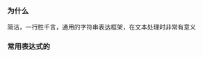 ### 为什么
简洁，一行胜千言，通用的字符串表达框架，在文本处理时非常有意义
### 常用表达式的
<!--stackedit_data:
eyJoaXN0b3J5IjpbMTM4NjIwMjI3OCwxNTAxNzg1MDIyXX0=
-->